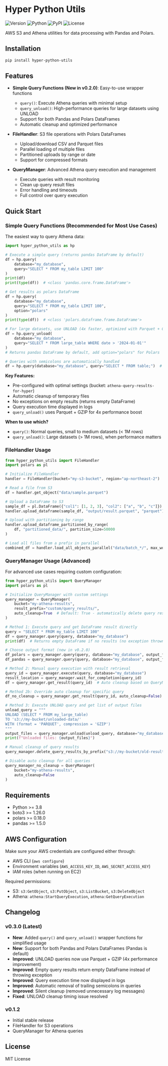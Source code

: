 # Hyper Python Utils

![Version](https://img.shields.io/badge/version-0.3.0-blue.svg)
![Python](https://img.shields.io/badge/python-3.8+-green.svg)
![PyPI](https://img.shields.io/pypi/v/hyper-python-utils.svg)
![License](https://img.shields.io/badge/license-MIT-green.svg)

AWS S3 and Athena utilities for data processing with Pandas and Polars.

## Installation

```bash
pip install hyper-python-utils
```

## Features

- **Simple Query Functions (New in v0.2.0)**: Easy-to-use wrapper functions
  - `query()`: Execute Athena queries with minimal setup
  - `query_unload()`: High-performance queries for large datasets using UNLOAD
  - Support for both Pandas and Polars DataFrames
  - Automatic cleanup and optimized performance

- **FileHandler**: S3 file operations with Polars DataFrames
  - Upload/download CSV and Parquet files
  - Parallel loading of multiple files
  - Partitioned uploads by range or date
  - Support for compressed formats

- **QueryManager**: Advanced Athena query execution and management
  - Execute queries with result monitoring
  - Clean up query result files
  - Error handling and timeouts
  - Full control over query execution

## Quick Start

### Simple Query Functions (Recommended for Most Use Cases)

The easiest way to query Athena data:

```python
import hyper_python_utils as hp

# Execute a simple query (returns pandas DataFrame by default)
df = hp.query(
    database="my_database",
    query="SELECT * FROM my_table LIMIT 100"
)
print(df)
print(type(df))  # <class 'pandas.core.frame.DataFrame'>

# Get results as polars DataFrame
df = hp.query(
    database="my_database",
    query="SELECT * FROM my_table LIMIT 100",
    option="polars"
)
print(type(df))  # <class 'polars.dataframe.frame.DataFrame'>

# For large datasets, use UNLOAD (4x faster, optimized with Parquet + GZIP)
df = hp.query_unload(
    database="my_database",
    query="SELECT * FROM large_table WHERE date > '2024-01-01'"
)
# Returns pandas DataFrame by default, add option="polars" for Polars

# Queries with semicolons are automatically handled
df = hp.query(database="my_database", query="SELECT * FROM table;")  # Works fine!
```

**Key Features:**
- Pre-configured with optimal settings (bucket: `athena-query-results-for-hyper`)
- Automatic cleanup of temporary files
- No exceptions on empty results (returns empty DataFrame)
- Query execution time displayed in logs
- `query_unload()` uses Parquet + GZIP for 4x performance boost

**When to use which?**
- `query()`: Normal queries, small to medium datasets (< 1M rows)
- `query_unload()`: Large datasets (> 1M rows), when performance matters

### FileHandler Usage

```python
from hyper_python_utils import FileHandler
import polars as pl

# Initialize FileHandler
handler = FileHandler(bucket="my-s3-bucket", region="ap-northeast-2")

# Read a file from S3
df = handler.get_object("data/sample.parquet")

# Upload a DataFrame to S3
sample_df = pl.DataFrame({"col1": [1, 2, 3], "col2": ["a", "b", "c"]})
handler.upload_dataframe(sample_df, "output/result.parquet", "parquet")

# Upload with partitioning by range
handler.upload_dataframe_partitioned_by_range(
    df, "partitioned_data/", partition_size=50000
)

# Load all files from a prefix in parallel
combined_df = handler.load_all_objects_parallel("data/batch_*/", max_workers=4)
```

### QueryManager Usage (Advanced)

For advanced use cases requiring custom configuration:

```python
from hyper_python_utils import QueryManager
import polars as pl

# Initialize QueryManager with custom settings
query_manager = QueryManager(
    bucket="my-athena-results",
    result_prefix="custom/query_results/",
    auto_cleanup=True  # Default: True - automatically delete query result files after reading
)

# Method 1: Execute query and get DataFrame result directly
query = "SELECT * FROM my_table LIMIT 100"
df = query_manager.query(query, database="my_database")
print(df)  # Returns empty DataFrame if no results (no exception thrown)

# Choose output format (new in v0.2.0)
df_polars = query_manager.query(query, database="my_database", output_format="polars")
df_pandas = query_manager.query(query, database="my_database", output_format="pandas")

# Method 2: Manual query execution with result retrieval
query_id = query_manager.execute(query, database="my_database")
result_location = query_manager.wait_for_completion(query_id)
df = query_manager.get_result(query_id)  # Auto cleanup based on QueryManager setting

# Method 2b: Override auto cleanup for specific query
df_no_cleanup = query_manager.get_result(query_id, auto_cleanup=False)  # Keep result file

# Method 3: Execute UNLOAD query and get list of output files
unload_query = """
UNLOAD (SELECT * FROM my_large_table)
TO 's3://my-bucket/unloaded-data/'
WITH (format = 'PARQUET', compression = 'GZIP')
"""
output_files = query_manager.unload(unload_query, database="my_database")
print(f"Unloaded files: {output_files}")

# Manual cleanup of query results
query_manager.delete_query_results_by_prefix("s3://my-bucket/old-results/")

# Disable auto cleanup for all queries
query_manager_no_cleanup = QueryManager(
    bucket="my-athena-results",
    auto_cleanup=False
)
```

## Requirements

- Python >= 3.8
- boto3 >= 1.26.0
- polars >= 0.18.0
- pandas >= 1.5.0

## AWS Configuration

Make sure your AWS credentials are configured either through:
- AWS CLI (`aws configure`)
- Environment variables (`AWS_ACCESS_KEY_ID`, `AWS_SECRET_ACCESS_KEY`)
- IAM roles (when running on EC2)

Required permissions:
- S3: `s3:GetObject`, `s3:PutObject`, `s3:ListBucket`, `s3:DeleteObject`
- Athena: `athena:StartQueryExecution`, `athena:GetQueryExecution`

## Changelog

### v0.3.0 (Latest)
- **New**: Added `query()` and `query_unload()` wrapper functions for simplified usage
- **New**: Support for both Pandas and Polars DataFrames (Pandas is default)
- **Improved**: UNLOAD queries now use Parquet + GZIP (4x performance improvement)
- **Improved**: Empty query results return empty DataFrame instead of throwing exception
- **Improved**: Query execution time now displayed in logs
- **Improved**: Automatic removal of trailing semicolons in queries
- **Improved**: Silent cleanup (removed unnecessary log messages)
- **Fixed**: UNLOAD cleanup timing issue resolved

### v0.1.2
- Initial stable release
- FileHandler for S3 operations
- QueryManager for Athena queries

## License

MIT License